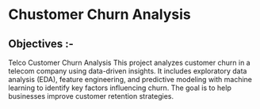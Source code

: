 # Chustomer Churn Analysis 
## Objectives :-
Telco Customer Churn Analysis This project analyzes customer churn in a telecom company using data-driven insights. It includes exploratory data analysis (EDA), 
feature engineering, and predictive modeling with machine learning to identify key factors influencing churn. The goal is to help businesses improve customer retention strategies. 
